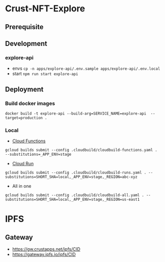 # Crust-NFT-Explore

## Prerequisite

## Development

### explore-api

- envs `cp -n apps/explore-api/.env.sample apps/explore-api/.env.local`
- start `npm run start explore-api`

## Deployment

### Build docker images

```
docker build -t explore-api --build-arg=SERVICE_NAME=explore-api  --target=production .
```

### Local

- [Cloud Functions](https://cloud.google.com/sdk/gcloud/reference/functions/deploy)

```
gcloud builds submit --config .cloudbuild/cloudbuild-functions.yaml . --substitutions=_APP_ENV=stage

```

- [Cloud Run](https://cloud.google.com/sdk/gcloud/reference/run/deploy)

```
gcloud builds submit --config .cloudbuild/cloudbuild-runs.yaml . --substitutions=SHORT_SHA=local,_APP_ENV=stage,_REGION=abc-xyz
```

- All in one

```
gcloud builds submit --config .cloudbuild/cloudbuild-all.yaml . --substitutions=SHORT_SHA=local,_APP_ENV=stage,_REGION=us-east1
```

# IPFS

## Gateway

- https://gw.crustapps.net/ipfs/CID
- https://gateway.ipfs.io/ipfs/CID
